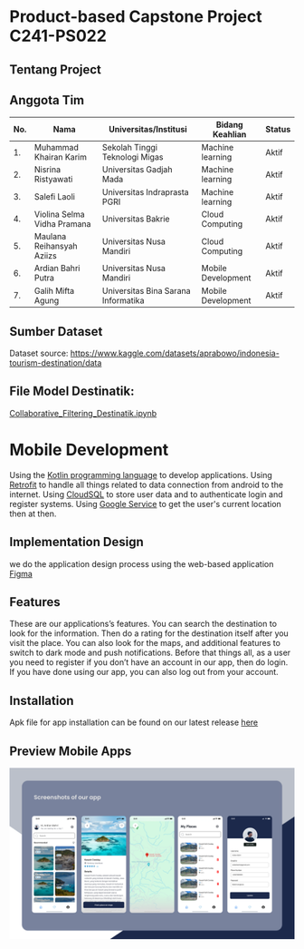 # Product-based Capstone Project C241-PS022

## Tentang Project

## Anggota Tim

| No. | Nama                        | Universitas/Institusi                           | Bidang Keahlian     | Status   |
|-----|-----------------------------|-------------------------------------------------|---------------------|----------|
| 1.  | Muhammad Khairan Karim      | Sekolah Tinggi Teknologi Migas                  | Machine learning    | Aktif    |
| 2.  | Nisrina Ristyawati          | Universitas Gadjah Mada                         | Machine learning    | Aktif    |
| 3.  | Salefi Laoli                | Universitas Indraprasta PGRI                    | Machine learning    | Aktif    |
| 4.  | Violina Selma Vidha Pramana | Universitas Bakrie                              | Cloud Computing     | Aktif    |
| 5.  | Maulana Reihansyah Aziizs   | Universitas Nusa Mandiri                        | Cloud Computing     | Aktif    |
| 6.  | Ardian Bahri Putra          | Universitas Nusa Mandiri                        | Mobile Development  | Aktif    |
| 7.  | Galih Mifta Agung           | Universitas Bina Sarana Informatika             | Mobile Development  | Aktif    |

## Sumber Dataset
Dataset source: https://www.kaggle.com/datasets/aprabowo/indonesia-tourism-destination/data

## File Model Destinatik:
[Collaborative_Filtering_Destinatik.ipynb](https://github.com/destinatik-team/destinatik/blob/ml-path/Collaborative_Filtering_Destinatik.ipynb)

# Mobile Development
Using the [Kotlin programming language][1] to develop applications. Using [Retrofit][2] to handle all things related to data connection from android to the internet. Using [CloudSQL][3] to store user data and to authenticate login and register systems. Using [Google Service][4] to get the user's current location then at then.

[1]: https://kotlinlang.org                          "Kotlin programming language"
[2]: https://square.github.io/retrofit               "Retrofit"
[3]: https://cloud.google.com/sql                    "CloudSQL"
[4]: https://cloud.google.com                        "Google Service"
[5]: https://www.figma.com/design/mlNJAhuP9P0FoCtrJ7AH1s/Untitled?node-id=0-1&t=RcOtFOxOOB1KX8kL-0 "Figma"
[6]: https://drive.google.com/file/d/1Szo6Lo30A46HNntXgPb_mrHTFUXsTmem/view?usp=sharing "here"

## Implementation Design
we do the application design process using the web-based application [Figma][5]

## Features
These are our applications’s features. You can search the destination to look for the information. Then do a rating for the destination itself after you visit the place. You can also look for the maps, and additional features to switch to dark mode and push notifications. Before that things all, as a user you need to register if you don’t have an account in our app, then do login. If you have done using our app, you can also log out from your account.

## Installation
Apk file for app installation can be found on our latest release [here][6]

## Preview Mobile Apps
![alt text](https://github.com/destinatik-team/destinatik-mobile/blob/master/Screenshot.png?raw=true)
